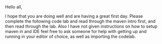Hello all,

I hope that you are doing well and are having a great first day.  Please complete the following code lab and read through
the maven intro first, and then read through the lab.  Also I have not given instructions on how to setup maven in and IDE
feel free to ask someone for help with getting up and running in your editor of choice, as well as importing the codelab.
